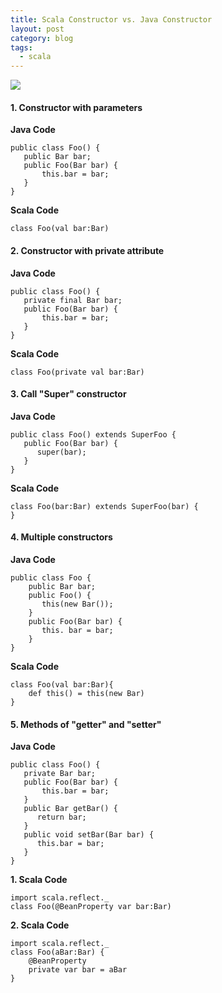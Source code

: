 ```yaml
---
title: Scala Constructor vs. Java Constructor
layout: post
category: blog
tags:
  - scala
---
```

![](/images/scala-vs-java.png)

#### 1. Constructor with parameters
**Java Code**  

```
public class Foo() {  
   public Bar bar;  
   public Foo(Bar bar) {  
       this.bar = bar;  
   }  
}  
```

**Scala Code**

```
class Foo(val bar:Bar)  
```

#### 2. Constructor with private attribute
**Java Code**  

```
public class Foo() {  
   private final Bar bar;  
   public Foo(Bar bar) {  
       this.bar = bar;  
   }  
}  
```

**Scala Code**

```
class Foo(private val bar:Bar)  
```

#### 3. Call "Super" constructor
**Java Code**  

```
public class Foo() extends SuperFoo {  
   public Foo(Bar bar) {   
      super(bar);  
   }  
}  
```

**Scala Code**

```
class Foo(bar:Bar) extends SuperFoo(bar) {
} 

``` 

#### 4. Multiple constructors
**Java Code**  

```
public class Foo {  
    public Bar bar;  
    public Foo() {   
       this(new Bar());   
    }  
    public Foo(Bar bar) {  
       this. bar = bar;   
    }  
}  
```

**Scala Code**

```
class Foo(val bar:Bar){  
    def this() = this(new Bar)  
}  
``` 

#### 5. Methods of "getter" and "setter"
**Java Code**  

```
public class Foo() {  
   private Bar bar;  
   public Foo(Bar bar) {  
       this.bar = bar;  
   } 
   public Bar getBar() {   
      return bar;   
   }  
   public void setBar(Bar bar) {   
      this.bar = bar;  
   }  
}  
```

**1. Scala Code**

```
import scala.reflect._  
class Foo(@BeanProperty var bar:Bar)  
```

**2. Scala Code**

```
import scala.reflect._  
class Foo(aBar:Bar) {  
    @BeanProperty  
    private var bar = aBar  
}  
``` 